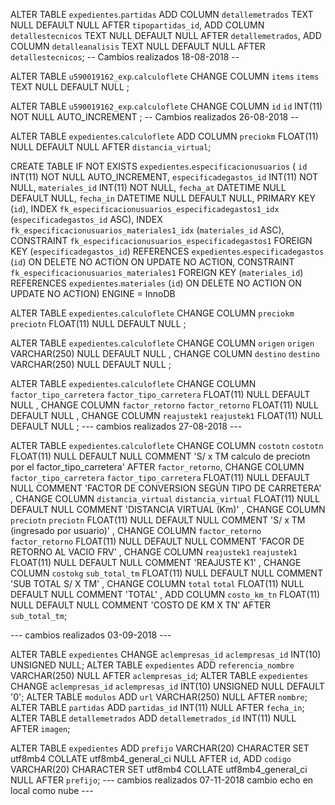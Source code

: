 ALTER TABLE `expedientes`.`partidas` 
ADD COLUMN `detallemetrados` TEXT NULL DEFAULT NULL AFTER `tipopartidas_id`,
ADD COLUMN `detallestecnicos` TEXT NULL DEFAULT NULL AFTER `detallemetrados`,
ADD COLUMN `detalleanalisis` TEXT NULL DEFAULT NULL AFTER `detallestecnicos`;
-- Cambios realizados 18-08-2018 --

ALTER TABLE `u590019162_exp`.`calculoflete` 
CHANGE COLUMN `items` `items` TEXT NULL DEFAULT NULL ;

ALTER TABLE `u590019162_exp`.`calculoflete` 
CHANGE COLUMN `id` `id` INT(11) NOT NULL AUTO_INCREMENT ;
-- Cambios realizados 26-08-2018 --


ALTER TABLE `expedientes`.`calculoflete` 
ADD COLUMN `preciokm` FLOAT(11) NULL DEFAULT NULL AFTER `distancia_virtual`;

CREATE TABLE IF NOT EXISTS `expedientes`.`especificacionusuarios` (
  `id` INT(11) NOT NULL AUTO_INCREMENT,
  `especificadegastos_id` INT(11) NOT NULL,
  `materiales_id` INT(11) NOT NULL,
  `fecha_at` DATETIME NULL DEFAULT NULL,
  `fecha_in` DATETIME NULL DEFAULT NULL,
  PRIMARY KEY (`id`),
  INDEX `fk_especificacionusuarios_especificadegastos1_idx` (`especificadegastos_id` ASC),
  INDEX `fk_especificacionusuarios_materiales1_idx` (`materiales_id` ASC),
  CONSTRAINT `fk_especificacionusuarios_especificadegastos1`
    FOREIGN KEY (`especificadegastos_id`)
    REFERENCES `expedientes`.`especificadegastos` (`id`)
    ON DELETE NO ACTION
    ON UPDATE NO ACTION,
  CONSTRAINT `fk_especificacionusuarios_materiales1`
    FOREIGN KEY (`materiales_id`)
    REFERENCES `expedientes`.`materiales` (`id`)
    ON DELETE NO ACTION
    ON UPDATE NO ACTION)
ENGINE = InnoDB

ALTER TABLE `expedientes`.`calculoflete` 
CHANGE COLUMN `preciokm` `preciotn` FLOAT(11) NULL DEFAULT NULL ;

ALTER TABLE `expedientes`.`calculoflete` 
CHANGE COLUMN `origen` `origen` VARCHAR(250) NULL DEFAULT NULL ,
CHANGE COLUMN `destino` `destino` VARCHAR(250) NULL DEFAULT NULL ;

ALTER TABLE `expedientes`.`calculoflete` 
CHANGE COLUMN `factor_tipo_carretera` `factor_tipo_carretera` FLOAT(11) NULL DEFAULT NULL ,
CHANGE COLUMN `factor_retorno` `factor_retorno` FLOAT(11) NULL DEFAULT NULL ,
CHANGE COLUMN `reajustek1` `reajustek1` FLOAT(11) NULL DEFAULT NULL ;
--- cambios realizados 27-08-2018 ---


ALTER TABLE `expedientes`.`calculoflete` 
CHANGE COLUMN `costotn` `costotn` FLOAT(11) NULL DEFAULT NULL COMMENT 'S/ x TM calculo de preciotn por el factor_tipo_carretera' AFTER `factor_retorno`,
CHANGE COLUMN `factor_tipo_carretera` `factor_tipo_carretera` FLOAT(11) NULL DEFAULT NULL COMMENT 'FACTOR DE CONVERSION SEGÚN TIPO DE CARRETERA' ,
CHANGE COLUMN `distancia_virtual` `distancia_virtual` FLOAT(11) NULL DEFAULT NULL COMMENT 'DISTANCIA VIRTUAL (Km)' ,
CHANGE COLUMN `preciotn` `preciotn` FLOAT(11) NULL DEFAULT NULL COMMENT 'S/ x TM (ingresado por usuario)' ,
CHANGE COLUMN `factor_retorno` `factor_retorno` FLOAT(11) NULL DEFAULT NULL COMMENT 'FACOR DE RETORNO AL VACIO FRV' ,
CHANGE COLUMN `reajustek1` `reajustek1` FLOAT(11) NULL DEFAULT NULL COMMENT 'REAJUSTE K1' ,
CHANGE COLUMN `costokg` `sub_total_tm` FLOAT(11) NULL DEFAULT NULL COMMENT 'SUB TOTAL S/ X TM' ,
CHANGE COLUMN `total` `total` FLOAT(11) NULL DEFAULT NULL COMMENT 'TOTAL' ,
ADD COLUMN `costo_km_tn` FLOAT(11) NULL DEFAULT NULL COMMENT 'COSTO DE KM X TN' AFTER `sub_total_tm`;

--- cambios realizados 03-09-2018 ---

ALTER TABLE `expedientes` CHANGE `aclempresas_id` `aclempresas_id` INT(10) UNSIGNED NULL;
ALTER TABLE `expedientes` ADD `referencia_nombre` VARCHAR(250) NULL AFTER `aclempresas_id`;
ALTER TABLE `expedientes` CHANGE `aclempresas_id` `aclempresas_id` INT(10) UNSIGNED NULL DEFAULT '0';
ALTER TABLE `modulos` ADD `url` VARCHAR(250) NULL AFTER `nombre`;
ALTER TABLE `partidas` ADD `partidas_id` INT(11) NULL AFTER `fecha_in`;
ALTER TABLE `detallemetrados` ADD `detallemetrados_id` INT(11) NULL AFTER `imagen`;

ALTER TABLE `expedientes` ADD `prefijo` VARCHAR(20) CHARACTER SET utf8mb4 COLLATE utf8mb4_general_ci NULL AFTER `id`, ADD `codigo` VARCHAR(20) CHARACTER SET utf8mb4 COLLATE utf8mb4_general_ci NULL AFTER `prefijo`;
--- cambios realizados 07-11-2018  cambio echo en local como nube ---